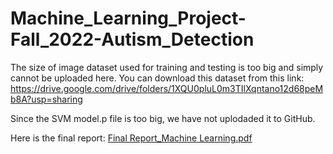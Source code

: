 # Machine_Learning_Project-Fall_2022-Autism_Detection

The size of image dataset used for training and testing is too big and simply cannot be uploaded here. You can download this dataset from this link: https://drive.google.com/drive/folders/1XQU0pluL0m3TIlXqntano12d68peMb8A?usp=sharing

Since the SVM model.p file is too big, we have not uplodaded it to GitHub.

Here is the final report: 
[Final Report_Machine Learning.pdf](https://github.com/Lammartial/Machine_Learning_Project-Fall_2022-Autism_Detection/files/10811134/Final.Report_Machine.Learning.pdf)
